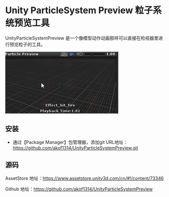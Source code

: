 # Unity ParticleSystem Preview 粒子系统预览工具

UnityParticleSystemPreview 是一个像模型动作动画那样可以直接在检视器里进行预览粒子的工具。

![](./Documentation~/Images/preview.gif)

## 安装

- 通过【Package Manager】包管理器，添加git URL地址：https://github.com/akof1314/UnityParticleSystemPreview.git

## 源码
AssetStore 地址：https://www.assetstore.unity3d.com/cn/#!/content/73346

Github 地址：https://github.com/akof1314/UnityParticleSystemPreview